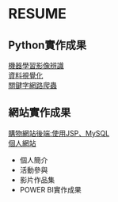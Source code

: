 # RESUME
  ## Python實作成果<br>
  [機器學習影像辨識](santaIdentify/test_network.py)<br>
  [資料視覺化](DataVisualization)<br>
  [關鍵字網路爬蟲](HW/HW3/HW3.ipynb)<br>
  ## 網站實作成果<br>
  [購物網站後端:使用JSP、MySQL](demo/jsp)<br> 
  [個人網站](https://xuan6544239.github.io/My-web/)<br> 
<ul>
  <li>個人簡介</li>
  <li>活動參與</li>
  <li>影片作品集</li>
  <li>POWER BI實作成果</li>
<ul>
